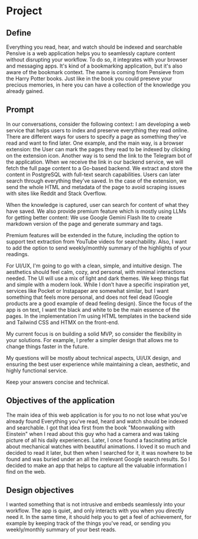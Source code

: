 # Project

## Define
Everything you read, hear, and watch should be indexed and searchable
Pensive is a web application helps you to seamlessly capture content without disrupting your workflow. To do so, it integrates with your browser and messaging apps.
It's kind of a bookmarking application, but it's also aware of the bookmark context.
The name is coming from Pensieve from the Harry Potter books. Just like in the book you could preseve your precious memories, in here you can have a collection of the knowledge you already gained.

## Prompt

In our conversations, consider the following context: I am developing a web service that helps users to index and preserve everything they read online. There are different ways for users to specify a page as something they've read and want to find later. One example, and the main way, is a browser extension: the User can mark the pages they read to be indexed by clicking on the extension icon. Another way is to send the link to the Telegram bot of the application.
When we receive the link in our backend service, we will fetch the full page content to a Go-based backend. We extract and store the content in PostgreSQL with full-text search capabilities. Users can later search through everything they’ve saved.
In the case of the extension, we send the whole HTML and metadata of the page to avoid scraping issues with sites like
Reddit and Stack Overflow.

When the knowledge is captured, user can search for content of what they have saved.
We also provide premium feature which is mostly using LLMs for getting better content: We use Google Gemini Flash lite
to create markdown version of the page and generate summary and tags.

Premium features will be extended in the future, including the option to support text extraction from YouTube videos for searchability. Also, I want to add the option to send weekly/monthly summary of the highlights of your readings.

For UI/UX, I'm going to go with a clean, simple, and intuitive design. The aesthetics should feel calm, cozy, and personal, with minimal interactions needed. The UI will use a mix of light and dark themes. We keep things flat and simple with a modern look. While I don’t have a specific inspiration yet, services like Pocket or Instapaper are somewhat similar, but I want something that feels more personal, and does not feel dead (Google products are a good example of dead feeling design).
Since the focus of the app is on text, I want the black and white to be the main essence of the pages.
In the implementation I'm using HTML templates in the backend side and Tailwind CSS and HTMX on the front-end.

My current focus is on building a solid MVP, so consider the flexibility in your solutions. For example, I prefer a simpler design that allows me to change things faster in the future.

My questions will be mostly about technical aspects, UI/UX design, and ensuring the best user experience while maintaining a clean, aesthetic, and highly functional service.

Keep your answers concise and technical.

## Objectives of the application

The main idea of this web application is for you to no not lose what you've already found
Everything you've read, heard and watch should be indexed and searchable.
I got that idea first from the book "Moonwalking with Einstein" when I read about this guy who had a camera and was taking picture of all his daily experiences.
Later, I once found a fascinating article about mechanical watches with beautiful animations. I loved it so much and decided to read it later, but then when I searched for it, it was nowhere to be found and was buried under an all the irrelevant Google search results.
So I decided to make an app that helps to capture all the valuable information I find on the web.

## Design objectives
I wanted something that is not intrusive and embeds seamlessly into your workflow.
The app is quiet, and only interacts with you when you directly need it.
In the same time, it should help you to get a feel of achievement, for example by keeping track of the things you've read, or sending you weekly/monthly summary of your best reads.